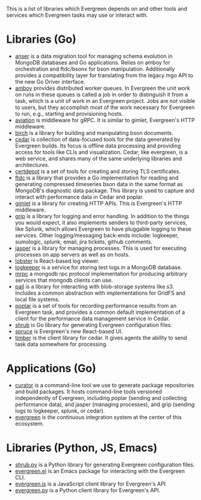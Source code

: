 This is a list of libraries which Evergreen depends on and other tools and services
which Evergreen tasks may use or interact with.

# Libraries (Go)
* [anser](https://github.com/mongodb/anser) is a data migration tool for managing
  schema evolution in MongoDB databases and Go applications. Relies on amboy
  for orchestration and ftdc/bsonx for bson manipulation. Additionally provides a
  compatibility layer for translating from the legacy mgo API to the new Go
  Driver interface.
* [amboy](https://github.com/mongodb/amboy) provides distributed worker queues.
  In Evergreen the unit work on runs in these queues is called a job in order to
  distinguish it from a task, which is a unit of work in an Evergreen project.
  Jobs are not visible to users, but they accomplish most of the work necessary
  for Evergreen to run, e.g., starting and provisioning hosts.
* [aviation](https://github.com/evergreen-ci/aviation) is middleware for gRPC.
  It is similar to gimlet, Evergreen's HTTP middleware.
* [birch](https://github.com/evergreen-ci/bich) is a library for building and manipulating bson documents.
* [cedar](https://github.com/evergreen-ci/cedar) is collection of data-focused
  tools for the data generated by Evergreen builds. Its focus is offline data
  processing and providing access for tools like CLIs and visualization. Cedar,
  like evergreen, is a web service, and shares many of the same underlying
  libraries and architectures.
* [certdepot](https://github.com/evergreen-ci/certdepot) is a set of tools for
  creating and storing TLS certificates.
* [ftdc](https://github.com/mongodb/ftdc) is a library that provides a Go
  implementation for reading and generating compressed timeseries bson data
  in the same format as MongoDB's diagnostic data package. This library
  is used to capture and interact with performance data in Cedar and poplar.
* [gimlet](https://github.com/evergreen-ci/gimlet) is a library for creating
  HTTP APIs. This is Evergreen's HTTP middleware.
* [grip](https://github.com/mongodb/grip) is a library for logging and error
  handling. In addition to the things you would expect, it also implements
  senders to third-party services, like Splunk, which allows Evergreen to have
  pluggable logging to these services. Other logging/messaging back-ends
  include: logkeeper, sumologic, splunk, email, jira tickets, github comments.
* [jasper](https://github.com/mongodb/jasper) is a library for managing processes.
  This is used for executing processes on app servers as well as on hosts.
* [lobster](https://github.com/evergreen-ci/lobster) is React-based log viewer.
* [logkeeper](https://github.com/evergreen-ci/logkeeper) is a service for
  storing test logs in a MongoDB database.
* [mrpc](https://github.com/evergreen-ci/mrpc) a mongodb rpc protocol implementation
  for producing arbitrary services that mongodb clients can use.
* [pail](https://github.com/evergreen-ci/pail) is a library for interacting
  with blob-storage systems like s3. Includes a common abstraction with
  implementations for GridFS and local file systems.
* [poplar](https://github.com/evergreen-ci/poplar) is a set of tools for
  recording performance results from an Evergreen task, and provides a common
  default implementation of a client for the performance data management
  service in Cedar.
* [shrub](https://github.com/evergreen-ci/shrub) is Go library for generating
  Evergreen configuration files.
* [spruce](https://github.com/evergreen-ci/spruce) is Evergreen's new
  React-based UI.
* [timber](https://github.com/evergreen-ci/timber) is the client library for
  cedar. It gives agents the ability to send task data somewhere for processing.

# Applications (Go)
* [curator](https://github.com/mongodb/curator) is a command-line tool we use to
  generate package repositories and build packages. It hosts command-line tools
  versioned independently of Evergreen, including poplar (sending and collecting
  performance data), and jasper (managing processes), and grip (sending logs to
  logkeeper, splunk, or cedar).
* [evergreen](https://github.com/evergreen-ci/evergreen) is the continuous
  integration system at the center of this ecosystem.

# Libraries (Python, JS, Emacs)
* [shrub.py](https://github.com/evergreen-ci/shrub.py) is a Python library for
  generating Evergreen configuration files.
* [evergreen.el](https://github.com/mongodb/evergreen.el) is an Emacs package for
  interacting with the Evergreen CLI.
* [evergreen.js](https://github.com/evergreen-ci/evergreen.js) is a JavaScript
  client library for Evergreen's API.
* [evergreen.py](https://github.com/evergreen-ci/evergreen.py) is a Python
  client library for Evergreen's API.
